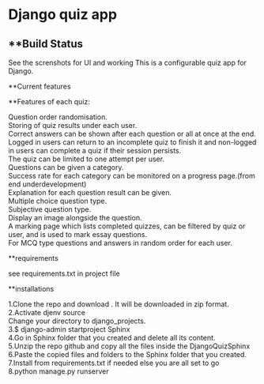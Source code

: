 # **Django quiz app**


## **Build Status
See the screnshots for UI and working
This is a configurable quiz app for Django.  

**Current features

**Features of each quiz:

Question order randomisation.  
Storing of quiz results under each user.  
Correct answers can be shown after each question or all at once at the end.  
Logged in users can return to an incomplete quiz to finish it and non-logged in users can complete a quiz if their session persists.  
The quiz can be limited to one attempt per user.  
Questions can be given a category.  
Success rate for each category can be monitored on a progress page.(from end underdevelopment)  
Explanation for each question result can be given.  
Multiple choice question type.  
Subjective question type.  
Display an image alongside the question.  
A marking page which lists completed quizzes, can be filtered by quiz or user, and is used to mark essay questions.  
For MCQ type questions and answers in random order for each user.  

**requirements 

see requirements.txt in project file  

**installations  

1.Clone the  repo and download . It will be downloaded in zip format.  
2.Activate djenv source  
Change your directory to django_projects.  
3.$ django-admin startproject Sphinx  
4.Go in Sphinx folder that you created and delete all its content.  
5.Unzip the repo github and copy all the files inside the DjangoQuizSphinx  
6.Paste the copied files and folders to the Sphinx folder that you created.  
7.Install from requirements.txt if needed else you are all set to go  
8.python manage.py runserver  
